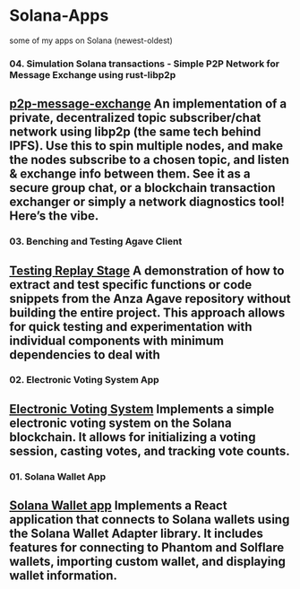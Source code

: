 # Solana-Apps

some of my apps on Solana (newest-oldest)

### 04. Simulation Solana transactions - Simple P2P Network for Message Exchange using rust-libp2p
[p2p-message-exchange](https://github.com/farawaystar/p2p-message-exchange) An implementation of a private, decentralized topic subscriber/chat network using libp2p (the same tech behind IPFS). Use this to spin multiple nodes, and make the nodes subscribe to a chosen topic, and listen & exchange info between them. See it as a secure group chat, or a blockchain transaction exchanger or simply a network diagnostics tool! Here’s the vibe.
---

### 03. Benching and Testing Agave Client
[Testing Replay Stage](https://github.com/farawaystar/solana_replay_stage) A demonstration of how to extract and test specific functions or code snippets from the Anza Agave repository without building the entire project. This approach allows for quick testing and experimentation with individual components with minimum dependencies to deal with
---

### 02. Electronic Voting System App
[Electronic Voting System](https://github.com/farawaystar/electronic_voting_system) Implements a simple electronic voting system on the Solana blockchain. It allows for initializing a voting session, casting votes, and tracking vote counts.
---

### 01. Solana Wallet App
[Solana Wallet app](https://github.com/farawaystar/Solana-wallet-app) Implements a React application that connects to Solana wallets using the Solana Wallet Adapter library. It includes features for connecting to Phantom and Solflare wallets, importing custom wallet, and displaying wallet information.
---
